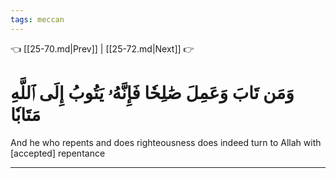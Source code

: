 ```yaml
---
tags: meccan
---
```


👈 [[25-70.md|Prev]] | [[25-72.md|Next]] 👉

# وَمَن تَابَ وَعَمِلَ صَٰلِحٗا فَإِنَّهُۥ يَتُوبُ إِلَى ٱللَّهِ مَتَابٗا

And he who repents and does righteousness does indeed turn to Allah with [accepted] repentance

---

